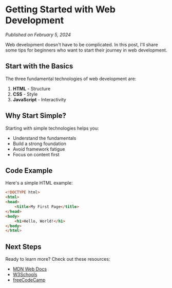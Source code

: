 # Getting Started with Web Development

*Published on February 5, 2024*

Web development doesn't have to be complicated. In this post, I'll share some tips for beginners who want to start their journey in web development.

## Start with the Basics

The three fundamental technologies of web development are:

1. **HTML** - Structure
2. **CSS** - Style
3. **JavaScript** - Interactivity

## Why Start Simple?

Starting with simple technologies helps you:

- Understand the fundamentals
- Build a strong foundation
- Avoid framework fatigue
- Focus on content first

## Code Example

Here's a simple HTML example:

```html
<!DOCTYPE html>
<html>
<head>
    <title>My First Page</title>
</head>
<body>
    <h1>Hello, World!</h1>
</body>
</html>
```

## Next Steps

Ready to learn more? Check out these resources:

- [MDN Web Docs](https://developer.mozilla.org)
- [W3Schools](https://www.w3schools.com)
- [freeCodeCamp](https://www.freecodecamp.org) 